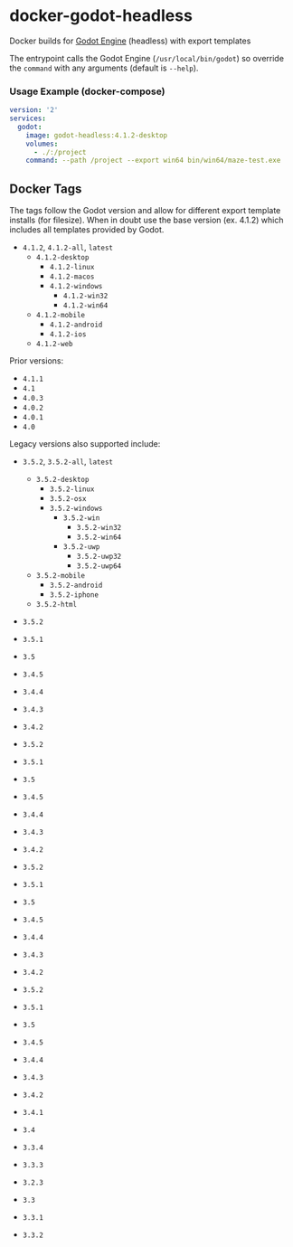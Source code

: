 # docker-godot-headless

Docker builds for [Godot Engine](https://godotengine.org/) (headless) with export templates

The entrypoint calls the Godot Engine (`/usr/local/bin/godot`) so override the `command` with any arguments (default is `--help`).

### Usage Example (docker-compose)

```yaml
version: '2'
services:
  godot:
    image: godot-headless:4.1.2-desktop
    volumes:
      - ./:/project
    command: --path /project --export win64 bin/win64/maze-test.exe
```

## Docker Tags

The tags follow the Godot version and allow for different export template installs (for filesize). When in doubt use the base version (ex. 4.1.2) which includes all templates provided by Godot.

- `4.1.2`, `4.1.2-all`, `latest`
  - `4.1.2-desktop`
    - `4.1.2-linux`
    - `4.1.2-macos`
    - `4.1.2-windows`
      - `4.1.2-win32`
      - `4.1.2-win64`
  - `4.1.2-mobile`
    - `4.1.2-android`
    - `4.1.2-ios`
  - `4.1.2-web`

Prior versions:

- `4.1.1`
- `4.1`
- `4.0.3`
- `4.0.2`
- `4.0.1`
- `4.0`

Legacy versions also supported include:

- `3.5.2`, `3.5.2-all`, `latest`
  - `3.5.2-desktop`
    - `3.5.2-linux`
    - `3.5.2-osx`
    - `3.5.2-windows`
      - `3.5.2-win`
        - `3.5.2-win32`
        - `3.5.2-win64`
      - `3.5.2-uwp`
        - `3.5.2-uwp32`
        - `3.5.2-uwp64`
  - `3.5.2-mobile`
    - `3.5.2-android`
    - `3.5.2-iphone`
  - `3.5.2-html`

- `3.5.2`
- `3.5.1`
- `3.5`
- `3.4.5`
- `3.4.4`
- `3.4.3`
- `3.4.2`
- `3.5.2`
- `3.5.1`
- `3.5`
- `3.4.5`
- `3.4.4`
- `3.4.3`
- `3.4.2`
- `3.5.2`
- `3.5.1`
- `3.5`
- `3.4.5`
- `3.4.4`
- `3.4.3`
- `3.4.2`
- `3.5.2`
- `3.5.1`
- `3.5`
- `3.4.5`
- `3.4.4`
- `3.4.3`
- `3.4.2`
- `3.4.1`
- `3.4`
- `3.3.4`
- `3.3.3`
- `3.2.3`
- `3.3`
- `3.3.1`
- `3.3.2`